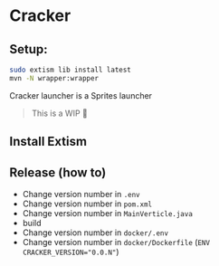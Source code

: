 # Cracker

## Setup:

```bash
sudo extism lib install latest
mvn -N wrapper:wrapper

```

Cracker launcher is a Sprites launcher

> This is a WIP 🚧

## Install Extism

## Release (how to)
 - Change version number in `.env`
 - Change version number in `pom.xml`
 - Change version number in `MainVerticle.java`
 - build
 - Change version number in `docker/.env`
 - Change version number in `docker/Dockerfile` (`ENV CRACKER_VERSION="0.0.N"`)